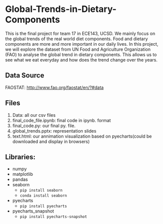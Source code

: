 # Global-Trends-in-Dietary-Components
This is the final project for team 17 in ECE143, UCSD. We mainly focus on the global trends of the real world diet components. Food and dietary components are more and more important in our daily lives. In this project, we will explore the dataset from UN Food and Agriculture Organization (FAO) to analyse the global trend in dietary components. This allows us to see what we eat everyday and how does the trend change over the years.

## Data Source
FAOSTAT: http://www.fao.org/faostat/en/?#data

## Files
1. Data: all our csv files
2. final_code_file.ipynb: final code in ipynb. format
3. final_code.py: our final py. file. 
4. global_trends.pptx: representation slides
5. text.html: our annimation visualization based on pyecharts(could be downloaded and display in browsers)

## Libraries:
* numpy
* matplotlib
* pandas
* seaborn
  * `pip install seaborn`
  * `conda install seaborn`
* pyecharts
  * `pip install pyecharts`
* pyecharts_snapshot
  * `pip install pyecharts-snapshot`
